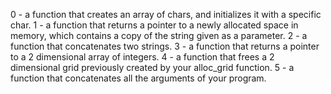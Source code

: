 0 - a function that creates an array of chars, and initializes it with a specific char.
1 - a function that returns a pointer to a newly allocated space in memory, which contains a copy of the string given as a parameter.
2 - a function that concatenates two strings.
3 -  a function that returns a pointer to a 2 dimensional array of integers.
4 - a function that frees a 2 dimensional grid previously created by your alloc_grid function.
5 - a function that concatenates all the arguments of your program.